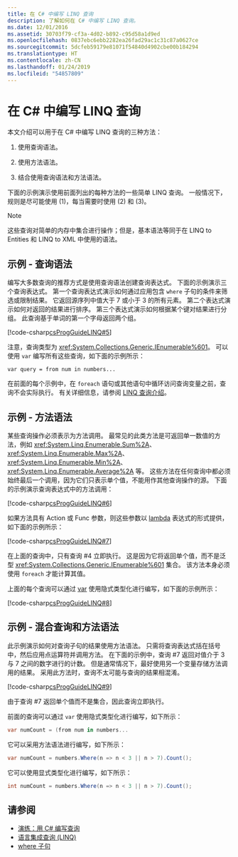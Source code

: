 ```yaml
---
title: 在 C# 中编写 LINQ 查询
description: 了解如何在 C# 中编写 LINQ 查询。
ms.date: 12/01/2016
ms.assetid: 30703f79-cf3a-4d02-b892-c95d58a1d9ed
ms.openlocfilehash: 0837ebc6ebb2282ea26fad29ac1c31c87a0627ce
ms.sourcegitcommit: 5dcfeb59179e81071f54840d4902cbe00b184294
ms.translationtype: HT
ms.contentlocale: zh-CN
ms.lasthandoff: 01/24/2019
ms.locfileid: "54857809"
---
```

# <a name="write-linq-queries-in-c"></a>在 C# 中编写 LINQ 查询 #

本文介绍可以用于在 C# 中编写 LINQ 查询的三种方法：

1. 使用查询语法。

2. 使用方法语法。

3. 结合使用查询语法和方法语法。

下面的示例演示使用前面列出的每种方法的一些简单 LINQ 查询。 一般情况下，规则是尽可能使用 (1)，每当需要时使用 (2) 和 (3)。

> [!NOTE]
> 这些查询对简单的内存中集合进行操作；但是，基本语法等同于在 LINQ to Entities 和 LINQ to XML 中使用的语法。

## <a name="example---query-syntax"></a>示例 - 查询语法

编写大多数查询的推荐方式是使用查询语法创建查询表达式。 下面的示例演示三个查询表达式。 第一个查询表达式演示如何通过应用包含 `where` 子句的条件来筛选或限制结果。 它返回源序列中值大于 7 或小于 3 的所有元素。 第二个表达式演示如何对返回的结果进行排序。 第三个表达式演示如何根据某个键对结果进行分组。 此查询基于单词的第一个字母返回两个组。

[!code-csharp[csProgGuideLINQ#5](~/samples/snippets/csharp/concepts/linq/how-to-write-linq-queries_1.cs)]

注意，查询类型为 <xref:System.Collections.Generic.IEnumerable%601>。 可以使用 `var` 编写所有这些查询，如下面的示例所示：

`var query = from num in numbers...`

在前面的每个示例中，在 `foreach` 语句或其他语句中循环访问查询变量之前，查询不会实际执行。 有关详细信息，请参阅 [LINQ 查询介绍](../programming-guide/concepts/linq/introduction-to-linq-queries.md)。

## <a name="example---method-syntax"></a>示例 - 方法语法

某些查询操作必须表示为方法调用。 最常见的此类方法是可返回单一数值的方法，例如 <xref:System.Linq.Enumerable.Sum%2A>、<xref:System.Linq.Enumerable.Max%2A>、<xref:System.Linq.Enumerable.Min%2A>、<xref:System.Linq.Enumerable.Average%2A> 等。 这些方法在任何查询中都必须始终最后一个调用，因为它们只表示单个值，不能用作其他查询操作的源。 下面的示例演示查询表达式中的方法调用：

[!code-csharp[csProgGuideLINQ#6](~/samples/snippets/csharp/concepts/linq/how-to-write-linq-queries_2.cs)]

如果方法具有 Action 或 Func 参数，则这些参数以 [lambda](../programming-guide/statements-expressions-operators/lambda-expressions.md) 表达式的形式提供，如下面的示例所示：

[!code-csharp[csProgGuideLINQ#7](~/samples/snippets/csharp/concepts/linq/how-to-write-linq-queries_3.cs)]

在上面的查询中，只有查询 #4 立即执行。 这是因为它将返回单个值，而不是泛型 <xref:System.Collections.Generic.IEnumerable%601> 集合。 该方法本身必须使用 `foreach` 才能计算其值。

上面的每个查询可以通过 [var](../language-reference/keywords/var.md) 使用隐式类型化进行编写，如下面的示例所示：

[!code-csharp[csProgGuideLINQ#8](~/samples/snippets/csharp/concepts/linq/how-to-write-linq-queries_4.cs)]

## <a name="example---mixed-query-and-method-syntax"></a>示例 - 混合查询和方法语法

此示例演示如何对查询子句的结果使用方法语法。 只需将查询表达式括在括号中，然后应用点运算符并调用方法。 在下面的示例中，查询 #7 返回对值介于 3 与 7 之间的数字进行的计数。 但是通常情况下，最好使用另一个变量存储方法调用的结果。 采用此方法时，查询不太可能与查询的结果相混淆。

[!code-csharp[csProgGuideLINQ#9](~/samples/snippets/csharp/concepts/linq/how-to-write-linq-queries_5.cs)]

由于查询 #7 返回单个值而不是集合，因此查询立即执行。

前面的查询可以通过 `var` 使用隐式类型化进行编写，如下所示：

```csharp
var numCount = (from num in numbers...
```

它可以采用方法语法进行编写，如下所示：

```csharp
var numCount = numbers.Where(n => n < 3 || n > 7).Count();
```

它可以使用显式类型化进行编写，如下所示：

```csharp
int numCount = numbers.Where(n => n < 3 || n > 7).Count();
```

## <a name="see-also"></a>请参阅

- [演练：用 C# 编写查询](../programming-guide/concepts/linq/walkthrough-writing-queries-linq.md)
- [语言集成查询 (LINQ)](index.md)
- [where 子句](../language-reference/keywords/where-clause.md)